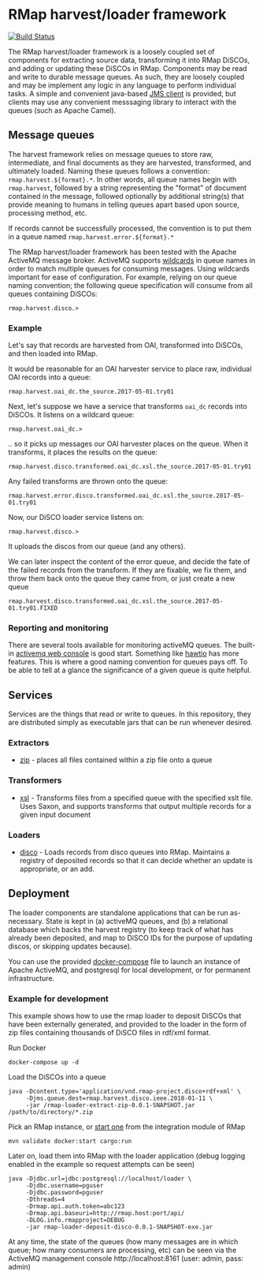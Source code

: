 
# RMap harvest/loader framework

[![Build Status](https://travis-ci.org/rmap-project/rmap-loader.png?branch=master)](https://travis-ci.org/rmap-project/rmap-loader)

The RMap harvest/loader framework is a loosely coupled set of components for extracting source data, transforming it into RMap DiSCOs, and adding or updating these DiSCOs in RMap.  Components may be read and write to durable message queues.  As such, they are loosely coupled and may be implement any logic in any language to perform individual tasks.  A simple and convenient java-based [JMS client](rmap-loader-jms/README.md) is provided, but clients may use any convenient messsaging library to interact with the queues (such as Apache Camel).

## Message queues

The harvest framework relies on message queues to store raw, intermediate, and final documents as they are harvested, transformed, and ultimately loaded.  Naming these queues follows a convention: `rmap.harvest.${format}.*`.  In other words, all queue names begin with `rmap.harvest`, followed by a string representing the "format" of document contained in the message, followed optionally by additional string(s) that provide meaning to humans in telling queues apart based upon source, processing method, etc.

If records cannot be successfully processed, the convention is to put them in a queue named `rmap.harvest.error.${format}.*`

The RMap harvest/loader framework has been tested with the Apache ActiveMQ message broker.  ActiveMQ supports [wildcards](http://activemq.apache.org/wildcards.html) in queue names in order to match multiple queues for consuming messages.  Using wildcards important for ease of configuration.  For example, relying on our queue naming convention; the following queue specification will consume from all queues containing DiSCOs:

    rmap.harvest.disco.>
    
### Example

Let's say that records are harvested from OAI, transformed into DiSCOs, and then loaded into RMap.

It would be reasonable for an OAI harvester service to place raw, individual OAI records into a queue:

    rmap.harvest.oai_dc.the_source.2017-05-01.try01
    
Next, let's suppose we have a service that transforms `oai_dc` records into DiSCOs.  It listens on a wildcard queue:

    rmap.harvest.oai_dc.>
    
.. so it picks up messages our OAI harvester places on the queue.  When it transforms, it places the results on the queue:

    rmap.harvest.disco.transformed.oai_dc.xsl.the_source.2017-05-01.try01
    
Any failed transforms are thrown onto the queue:

    rmap.harvest.error.disco.transformed.oai_dc.xsl.the_source.2017-05-01.try01
    
Now, our DiSCO loader service listens on:

    rmap.harvest.disco.>
    
It uploads the discos from our queue (and any others).

We can later inspect the content of the error queue, and decide the fate of the failed records from the transform.  If they are fixable, we fix them, and throw them back onto the queue they came from, or just create a new queue

    rmap.harvest.disco.transformed.oai_dc.xsl.the_source.2017-05-01.try01.FIXED
    
### Reporting and monitoring

There are several tools available for monitoring activeMQ queues.  The built-in [activemq web console](http://activemq.apache.org/web-console.html) is good start.  Something like [hawtio](http://bennet-schulz.com/2016/07/apache-activemq-and-hawtio.html) has more features.  This is where a good naming convention for queues pays off.  To be able to tell at a glance the significance of a given queue is quite helpful.

## Services

Services are the things that read or write to queues.  In this repository, they are distributed simply as executable jars that can be run whenever desired.  

### Extractors

* [zip](rmap-loader-extract-zip/README.md) - places all files contained within a zip file onto a queue

### Transformers

* [xsl](rmap-loader-transform-xsl/README.md) - Transforms files from a specified queue with the specified xslt file.  Uses Saxon, and supports transforms that output multiple records for a given input document

### Loaders

* [disco](rmap-loader-deposit-disco/README.md) - Loads records from disco queues into RMap.  Maintains a registry of deposited records so that it can decide whether an update is appropriate, or an add.

## Deployment

The loader components are standalone applications that can be run as-necessary.  State is kept in (a) activeMQ queues, and (b) a relational database which backs the harvest registry (to keep track of what has already been deposited, and map to DiSCO IDs for the purpose of updating discos, or skipping updates because).

You can use the provided [docker-compose](docker-compose.yml) file to launch an instance of Apache ActiveMQ, and postgresql for local development, or for permanent infrastructure.

### Example for development
This example shows how to use the rmap loader to deposit DiSCOs that have been externally generated, and provided to the loader in the form of zip files containing thousands of DiSCO files in rdf/xml format.


Run Docker

    docker-compose up -d

Load the DiSCOs into a queue

    java -Dcontent.type='application/vnd.rmap-project.disco+rdf+xml' \
         -Djms.queue.dest=rmap.harvest.disco.ieee.2018-01-11 \
         -jar /rmap-loader-extract-zip-0.0.1-SNAPSHOT.jar /path/to/directory/*.zip

Pick an RMap instance, or [start one](https://github.com/rmap-project/rmap/blob/master/DEVELOPER.md#running-rmap) from the integration module of RMap

    mvn validate docker:start cargo:run

Later on, load them into RMap with the loader application (debug logging enabled in the example so request attempts can be seen)

    java -Djdbc.url=jdbc:postgresql://localhost/loader \
         -Djdbc.username=pguser
         -Djdbc.password=pguser
         -Dthreads=4
         -Drmap.api.auth.token=abc123
         -Drmap.api.baseuri=http://rmap.host:port/api/
         -DLOG.info.rmapproject=DEBUG
         -jar rmap-loader-deposit-disco-0.0.1-SNAPSHOT-exe.jar

At any time, the state of the queues (how many messages are in which queue; how many consumers are processing, etc) can be seen via the ActiveMQ management console http://localhost:8161 (user: admin, pass: admin)
